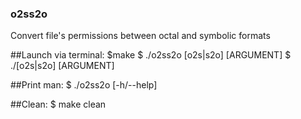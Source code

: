 ### o2ss2o
Convert file's permissions between octal and symbolic formats

##Launch via terminal:
$make
$ ./o2ss2o [o2s|s2o] [ARGUMENT]
$ ./[o2s|s2o] [ARGUMENT]

##Print man:
$ ./o2ss2o [-h/--help]

##Clean:
$ make clean
